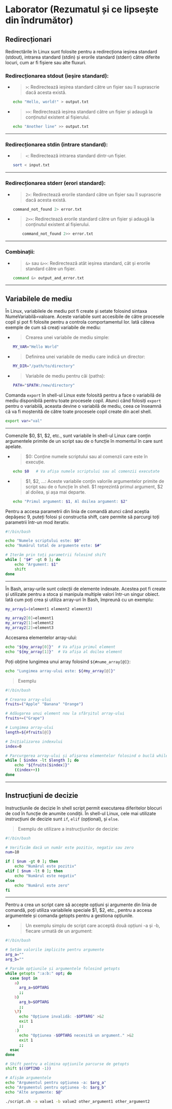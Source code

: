 # Laborator (Rezumatul și ce lipsește din îndrumător)
## Redirecționari
Redirectările în Linux sunt folosite pentru a redirecționa ieșirea standard (stdout), intrarea standard (stdin) și erorile standard (stderr) către diferite locuri, cum ar fi fișiere sau alte fluxuri.

### Redirecționarea stdout (ieșire standard):
- > `>`: Redirectează ieșirea standard către un fișier sau îl suprascrie dacă acesta există.
    ```bash
    echo "Hello, world!" > output.txt
    ```
- > `>>`: Redirectează ieșirea standard către un fișier și adaugă la conținutul existent al fișierului.
    ```bash
    echo "Another line" >> output.txt
    ```
---
### Redirecționarea stdin (intrare standard):

- > `<`: Redirectează intrarea standard dintr-un fișier.
    ``` bash
    sort < input.txt
    ```
---
### Redirecționarea stderr (erori standard):

- >    `2>`: Redirectează erorile standard către un fișier sau îl suprascrie dacă acesta există.

    ``` bash
    command_not_found 2> error.txt
    ```
- > `2>>`: Redirectează erorile standard către un fișier și adaugă la conținutul existent al fișierului.
    ``` bash
        command_not_found 2>> error.txt
    ```
---
### Combinații:

- >    `&>` sau `&>>`: Redirectează atât ieșirea standard, cât și erorile standard către un fișier.

    ```bash
    command &> output_and_error.txt
    ```
---
## Variabilele de mediu
În Linux, variabilele de mediu pot fi create și setate folosind sintaxa NumeVariabilă=valoare. Aceste variabile sunt accesibile de către procesele copil și pot fi folosite pentru a controla comportamentul lor. Iată câteva exemple de cum să creați variabile de mediu:

- > Crearea unei variabile de mediu simple:

    ```bash
    MY_VAR="Hello World"
    ```
- > Definirea unei variabile de mediu care indică un director:

    ```bash
    MY_DIR="/path/to/directory"
    ```
- > Variabile de mediu pentru căi (paths):

    ```bash
    PATH="$PATH:/new/directory"
    ```
Comanda `export` în shell-ul Linux este folosită pentru a face o variabilă de mediu disponibilă pentru toate procesele copil. Atunci când folosiți `export` pentru o variabilă, aceasta devine o variabilă de mediu, ceea ce înseamnă că va fi moștenită de către toate procesele copil create din acel shell.

```bash
export var="val"
```
---
Comenzile $0, $1, $2, etc., sunt variabile în shell-ul Linux care conțin argumentele primite de un script sau de o funcție în momentul în care sunt apelate.

- >$0: Conține numele scriptului sau al comenzii care este în execuție.

    ```bash
    echo $0   # Va afișa numele scriptului sau al comenzii executate
    ```
- > $1, $2, ...: Aceste variabile conțin valorile argumentelor primite de script sau de o funcție în shell. $1 reprezintă primul argument, $2 al doilea, și așa mai departe.

    ```bash
    echo "Primul argument: $1, Al doilea argument: $2"
    ```
Pentru a accesa parametrii din linia de comandă atunci când aceștia depășesc 9, puteți folosi și constructia shift, care permite să parcurgi toți parametrii într-un mod iterativ.

```bash
#!/bin/bash

echo "Numele scriptului este: $0"
echo "Numărul total de argumente este: $#"

# Iterăm prin toți parametrii folosind shift
while [ "$#" -gt 0 ]; do
    echo "Argument: $1"
    shift
done
```
---
În Bash, array-urile sunt colecții de elemente indexate. Acestea pot fi create și utilizate pentru a stoca și manipula multiple valori într-un singur obiect. Iată cum poți crea și utiliza array-uri în Bash, împreună cu un exemplu:

```bash
my_array1=(element1 element2 element3)

my_array2[0]=element1
my_array2[1]=element2
my_array2[2]=element3
```
Accesarea elementelor array-ului:

```bash
echo "${my_array[0]}"  # Va afișa primul element
echo "${my_array[1]}"  # Va afișa al doilea element
```
Poți obține lungimea unui array folosind `${#nume_array[@]}`:

```bash
echo "Lungimea array-ului este: ${#my_array[@]}"
```
> Exemplu 
```bash
#!/bin/bash

# Crearea array-ului
fruits=("Apple" "Banana" "Orange")

# Adăugarea unui element nou la sfârșitul array-ului
fruits+=("Grape")

# Lungimea array-ului
length=${#fruits[@]}

# Inițializarea indexului
index=0

# Parcurgerea array-ului și afișarea elementelor folosind o buclă while
while [ $index -lt $length ]; do
    echo "${fruits[$index]}"
    ((index++))
done

```
---
## Instrucțiuni de decizie

Instrucțiunile de decizie în shell script permit executarea diferitelor blocuri de cod în funcție de anumite condiții. În shell-ul Linux, cele mai utilizate instrucțiuni de decizie sunt `if`, `elif` (opțional), și `else`.

> Exemplu de utilizare a instrucțiunilor de decizie:

```bash
#!/bin/bash

# Verificăm dacă un număr este pozitiv, negativ sau zero
num=10

if [ $num -gt 0 ]; then
    echo "Numărul este pozitiv"
elif [ $num -lt 0 ]; then
    echo "Numărul este negativ"
else
    echo "Numărul este zero"
fi
```
---
Pentru a crea un script care să accepte opțiuni și argumente din linia de comandă, poți utiliza variabilele speciale $1, $2, etc., pentru a accesa argumentele și comanda getopts pentru a gestiona opțiunile.

- >Un exemplu simplu de script care acceptă două opțiuni -a și -b, fiecare urmată de un argument:

```bash
#!/bin/bash

# Setăm valorile implicite pentru argumente
arg_a=""
arg_b=""

# Parsăm opțiunile și argumentele folosind getopts
while getopts ":a:b:" opt; do
  case $opt in
    a)
      arg_a=$OPTARG
      ;;
    b)
      arg_b=$OPTARG
      ;;
    \?)
      echo "Opțiune invalidă: -$OPTARG" >&2
      exit 1
      ;;
    :)
      echo "Opțiunea -$OPTARG necesită un argument." >&2
      exit 1
      ;;
  esac
done

# Shift pentru a elimina opțiunile parcurse de getopts
shift $((OPTIND -1))

# Afișăm argumentele
echo "Argumentul pentru opțiunea -a: $arg_a"
echo "Argumentul pentru opțiunea -b: $arg_b"
echo "Alte argumente: $@"
```

```bash
./script.sh -a value1 -b value2 other_argument1 other_argument2
```
